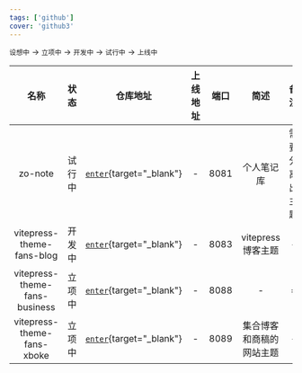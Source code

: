 ```yaml
---
tags: ['github']
cover: 'github3'
---
```


`设想中` -> `立项中` -> `开发中` -> `试行中` -> `上线中` 

|名称|状态|仓库地址|上线地址|端口|简述|备注|
|:---:|:---:|:---:|:---:|:---:|:---:|:---:|
|zo-note|试行中| [`enter`](https://github.com/hengqianfan/zo-notes){target="_blank"} |-|8081|个人笔记库|需要分离出主题|
|vitepress-theme-fans-blog|开发中|[`enter`](https://github.com/hengqianfan/vitepress-theme-fans-blog){target="_blank"} |-| 8083|vitepress博客主题|-|
|vitepress-theme-fans-business|立项中| [`enter`](https://github.com/hengqianfan/vitepress-theme-fans-blog){target="_blank"}|-|8088|-|=|
|vitepress-theme-fans-xboke|立项中| [`enter`](https://github.com/hengqianfan/vitepress-theme-fans-blog){target="_blank"}|-|8089|集合博客和商稿的网站主题|-|

